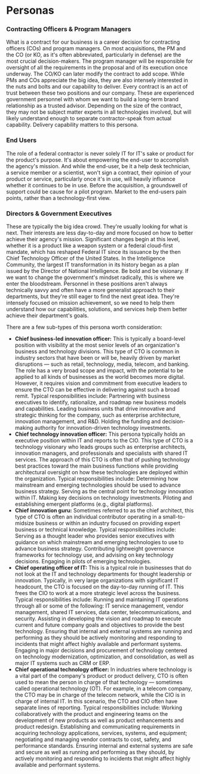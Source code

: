 # Personas


### Contracting Officers & Program Managers
What is a contract for our business is a career decision for contracting officers (COs) and program managers.  On most acquisitions, the PM and the CO (or KO, as it's often abbreviated, particularly in defense) are the most crucial decision-makers.  The program manager will be responsible for oversight of all the requirements in the proposal and of its execution once underway.  The CO/KO can later modify the contract to add scope.  While PMs and COs appreciate the big idea, they are also intensely interested in the nuts and bolts and our capability to deliver. Every contract is an act of trust between these two positions and our company.  These are experienced government personnel with whom we want to build a long-term brand relationship as a trusted advisor. Depending on the size of the contract, they may not be subject matter experts in all technologies involved, but will likely understand enough to separate contractor-speak from actual capability.  Delivery capability matters to this persona.

### End Users
The role of a federal contractor is never solely IT for IT's sake or product for the product's purpose.  It's about empowering the end-user to accomplish the agency's mission.  And while the end-user, be it a help desk technician, a service member or a scientist, won't sign a contract, their opinion of your product or service, particularly once it's in use, will heavily influence whether it continues to be in use.   Before the acquisition, a groundswell of support could be cause for a pilot program.  Market to the end-users pain points, rather than a technology-first view.

### Directors & Government Executives
These are typically the big idea crowd.  They're usually looking for what is next.  Their interests are less day-to-day and more focused on how to better achieve their agency's mission.  Significant changes begin at this level, whether it is a product like a weapon system or a federal cloud-first mandate, which has reshaped Federal IT since its issuance by the then Chief Technology Officer of the United States.  In the Intelligence Community, the largest IT transformation in its history began as a plan issued by the Director of National Intelligence.  Be bold and be visionary. If we want to change the government's mindset radically, this is where we enter the bloodstream.  Personnel in these positions aren't always technically savvy and often have a more generalist approach to their departments, but they're still eager to find the next great idea.  They're intensely focused on mission achievement, so we need to help them understand how our capabilities, solutions, and services help them better achieve their department's goals.  

There are a few sub-types of this persona worth consideration:
- **Chief business-led innovation officer:**  This is typically a board-level position with visibility at the most senior levels of an organization's business and technology divisions.  This type of CTO is common in industry sectors that have been or will be, heavily driven by market disruptions — such as retail, technology, media, telecom, and banking.  The role has a very broad scope and impact, with the potential to be applied to all kinds of businesses as the world becomes more digital.  However, it requires vision and commitment from executive leaders to ensure the CTO can be effective in delivering against such a broad remit.  Typical responsibilities include: Partnering with business executives to identify, rationalize, and roadmap new business models and capabilities.  Leading business units that drive innovative and strategic thinking for the company, such as enterprise architecture, innovation management, and R&D.  Holding the funding and decision-making authority for innovation-driven technology investments.
- **Chief technology innovation officer:**  This persona typically holds an executive position within IT and reports to the CIO.  This type of CTO is a technology visionary who leads groups such as enterprise architects, innovation managers, and professionals and specialists with shared IT services.  The approach of this CTO is often that of pushing technology best practices toward the main business functions while providing architectural oversight on how these technologies are deployed within the organization.  Typical responsibilities include: Determining how mainstream and emerging technologies should be used to advance business strategy.  Serving as the central point for technology innovation within IT.  Making key decisions on technology investments.  Piloting and establishing emergent platforms (e.g., digital platforms).
- **Chief innovation guru:**  Sometimes referred to as the chief architect, this type of CTO is often an individual contributor operating in a small-to-midsize business or within an industry focused on providing expert business or technical knowledge.  Typical responsibilities include: Serving as a thought leader who provides senior executives with guidance on which mainstream and emerging technologies to use to advance business strategy.  Contributing lightweight governance frameworks for technology use, and advising on key technology decisions.  Engaging in pilots of emerging technologies.
- **Chief operating officer of IT:**  This is a typical role in businesses that do not look at the IT and technology departments for thought leadership or innovation.  Typically, in very large organizations with significant IT headcount, the CTO is focused on the day-to-day running of IT.  This frees the CIO to work at a more strategic level across the business. Typical responsibilities include:  Running and maintaining IT operations through all or some of the following: IT service management, vendor management, shared IT services, data center, telecommunications, and security.  Assisting in developing the vision and roadmap to execute current and future company goals and objectives to provide the best technology.  Ensuring that internal and external systems are running and performing as they should be actively monitoring and responding to incidents that might affect highly available and performant systems.  Engaging in major decisions and procurement of technology centered on technology modernization, optimization, and consolidation, as well as major IT systems such as CRM or ERP.
- **Chief operational technology officer:** In industries where technology is a vital part of the company's product or product delivery, CTO is often used to mean the person in charge of that technology — sometimes called operational technology (OT).  For example, in a telecom company, the CTO may be in charge of the telecom network, while the CIO is in charge of internal IT.  In this scenario, the CTO and CIO often have separate lines of reporting.  Typical responsibilities include: Working collaboratively with the product and engineering teams on the development of new products as well as product enhancements and product redesign.  Establishing and communicating requirements in acquiring technology applications, services, systems, and equipment; negotiating and managing vendor contracts to cost, safety, and performance standards.  Ensuring internal and external systems are safe and secure as well as running and performing as they should, by actively monitoring and responding to incidents that might affect highly available and performant systems.




